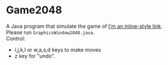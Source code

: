 # Game2048
A Java program that simulate the game of [I'm an inline-style link](https://play2048.co/).
<br>
Please run `GraphicsWindow2048.java`.
<br>
Control:
* i,j,k,l or w,a,s,d keys to make moves
* z key for "undo".
